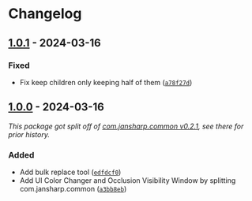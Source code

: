 
# Changelog

## [1.0.1] - 2024-03-16

### Fixed

- Fix keep children only keeping half of them ([`a78f27d`](https://github.com/JanSharp/VRCEditorTools/commit/a78f27d89c4ac0621303e0371cd379c6a068db65))

## [1.0.0] - 2024-03-16

_This package got split off of [com.jansharp.common v0.2.1](https://github.com/JanSharp/VRCJanSharpCommon/blob/v0.2.1/CHANGELOG.md), see there for prior history._

### Added

- Add bulk replace tool ([`edfdcf0`](https://github.com/JanSharp/VRCEditorTools/commit/edfdcf05e6012dd18284814f0307ace78ac70eb1))
- Add UI Color Changer and Occlusion Visibility Window by splitting com.jansharp.common ([`a3bb8eb`](https://github.com/JanSharp/VRCEditorTools/commit/a3bb8eb05a569252e13465a4cb1a27824da3aeef))

[1.0.1]: https://github.com/JanSharp/VRCEditorTools/releases/tag/v1.0.1
[1.0.0]: https://github.com/JanSharp/VRCEditorTools/releases/tag/v1.0.0
